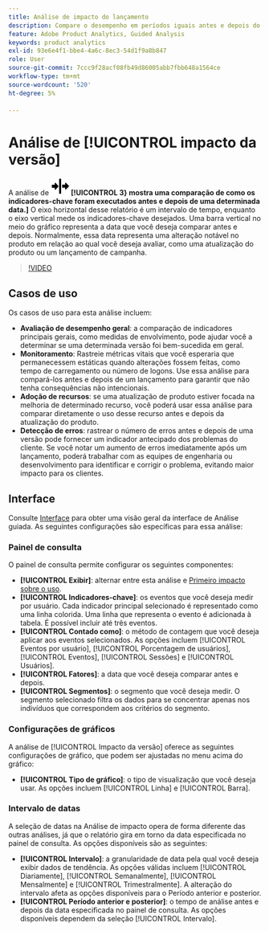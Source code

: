 ```yaml
---
title: Análise de impacto do lançamento
description: Compare o desempenho em períodos iguais antes e depois do lançamento.
feature: Adobe Product Analytics, Guided Analysis
keywords: product analytics
exl-id: 93e6e4f1-bbe4-4a6c-8ec3-54d1f9a8b847
role: User
source-git-commit: 7ccc9f28acf08fb49d86005abb7fbb648a1564ce
workflow-type: tm+mt
source-wordcount: '520'
ht-degree: 5%

---
```


# Análise de [!UICONTROL impacto da versão]

A análise de ![Impacto da versão](/help/assets/icons/Release.svg) **[!UICONTROL 3} mostra uma comparação de como os indicadores-chave foram executados antes e depois de uma determinada data.]** O eixo horizontal desse relatório é um intervalo de tempo, enquanto o eixo vertical mede os indicadores-chave desejados. Uma barra vertical no meio do gráfico representa a data que você deseja comparar antes e depois. Normalmente, essa data representa uma alteração notável no produto em relação ao qual você deseja avaliar, como uma atualização do produto ou um lançamento de campanha.

>[!VIDEO](https://video.tv.adobe.com/v/3421665/?learn=on)

## Casos de uso

Os casos de uso para esta análise incluem:

* **Avaliação de desempenho geral**: a comparação de indicadores principais gerais, como medidas de envolvimento, pode ajudar você a determinar se uma determinada versão foi bem-sucedida em geral.
* **Monitoramento**: Rastreie métricas vitais que você esperaria que permanecessem estáticas quando alterações fossem feitas, como tempo de carregamento ou número de logons. Use essa análise para compará-los antes e depois de um lançamento para garantir que não tenha consequências não intencionais.
* **Adoção de recursos**: se uma atualização de produto estiver focada na melhoria de determinado recurso, você poderá usar essa análise para comparar diretamente o uso desse recurso antes e depois da atualização do produto.
* **Detecção de erros**: rastrear o número de erros antes e depois de uma versão pode fornecer um indicador antecipado dos problemas do cliente. Se você notar um aumento de erros imediatamente após um lançamento, poderá trabalhar com as equipes de engenharia ou desenvolvimento para identificar e corrigir o problema, evitando maior impacto para os clientes.

## Interface

Consulte [Interface](../overview.md#interface) para obter uma visão geral da interface de Análise guiada. As seguintes configurações são específicas para essa análise:

### Painel de consulta

O painel de consulta permite configurar os seguintes componentes:

* **[!UICONTROL Exibir]**: alternar entre esta análise e [Primeiro impacto sobre o uso](first-use-impact.md).
* **[!UICONTROL Indicadores-chave]**: os eventos que você deseja medir por usuário. Cada indicador principal selecionado é representado como uma linha colorida. Uma linha que representa o evento é adicionada à tabela. É possível incluir até três eventos.
* **[!UICONTROL Contado como]**: o método de contagem que você deseja aplicar aos eventos selecionados. As opções incluem [!UICONTROL Eventos por usuário], [!UICONTROL Porcentagem de usuários], [!UICONTROL Eventos], [!UICONTROL Sessões] e [!UICONTROL Usuários].
* **[!UICONTROL Fatores]**: a data que você deseja comparar antes e depois.
* **[!UICONTROL Segmentos]**: o segmento que você deseja medir. O segmento selecionado filtra os dados para se concentrar apenas nos indivíduos que correspondem aos critérios do segmento.

### Configurações de gráficos

A análise de [!UICONTROL Impacto da versão] oferece as seguintes configurações de gráfico, que podem ser ajustadas no menu acima do gráfico:

* **[!UICONTROL Tipo de gráfico]**: o tipo de visualização que você deseja usar. As opções incluem [!UICONTROL Linha] e [!UICONTROL Barra].

### Intervalo de datas

A seleção de datas na Análise de impacto opera de forma diferente das outras análises, já que o relatório gira em torno da data especificada no painel de consulta. As opções disponíveis são as seguintes:

* **[!UICONTROL Intervalo]**: a granularidade de data pela qual você deseja exibir dados de tendência. As opções válidas incluem [!UICONTROL Diariamente], [!UICONTROL Semanalmente], [!UICONTROL Mensalmente] e [!UICONTROL Trimestralmente]. A alteração do intervalo afeta as opções disponíveis para o Período anterior e posterior.
* **[!UICONTROL Período anterior e posterior]**: o tempo de análise antes e depois da data especificada no painel de consulta. As opções disponíveis dependem da seleção [!UICONTROL Intervalo].


<!--
## Example

See below for an example of the analysis.

![Release impact](../assets/release-impact.png)

-->
